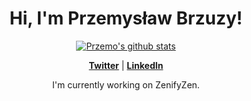 
<h1 align="center">Hi, I'm Przemysław Brzuzy</a>!</h1>

<p align="center">
  <a href="https://github.com/ogprzemo"><img src="https://github-readme-stats.vercel.app/api?username=ogprzemo&hide_border=true&show_icons=true" alt="Przemo's github stats"></a>
</p>

<p align="center">
  <strong><a href="https://twitter.com/Kashy16674997">Twitter</a></strong> |
  <strong><a href="https://www.linkedin.com/in/przemys%C5%82aw-brzuzy-428001292/">LinkedIn</a></strong>
</p>

<p align="center">I'm currently working on ZenifyZen.</p>
